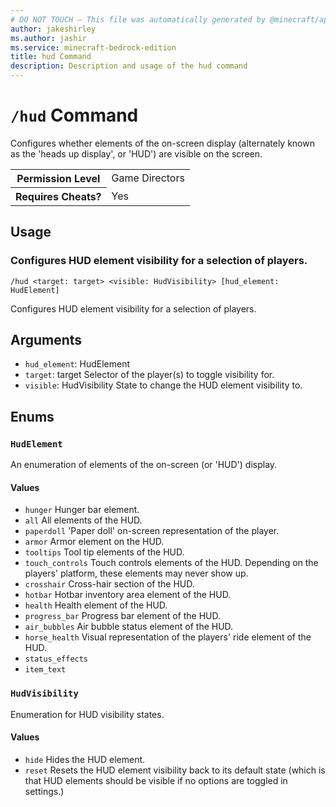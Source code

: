 ```yaml
---
# DO NOT TOUCH — This file was automatically generated by @minecraft/api-docs-generator, to report problems file an issue at https://github.com/Mojang/minecraft-scripting-libraries
author: jakeshirley
ms.author: jashir
ms.service: minecraft-bedrock-edition
title: hud Command
description: Description and usage of the hud command
---
```

# `/hud` Command
Configures whether elements of the on-screen display (alternately known as the 'heads up display', or 'HUD') are visible on the screen.

<table>
  <tr>
    <th>Permission Level</th>
    <td>Game Directors</td>
  </tr>
  <tr>
    <th>Requires Cheats?</th>
    <td>Yes</td>
  </tr>
</table>

## Usage
### Configures HUD element visibility for a selection of players.
`/hud <target: target> <visible: HudVisibility> [hud_element: HudElement]`

Configures HUD element visibility for a selection of players.

## Arguments
- `hud_element`: HudElement
- `target`: target
Selector of the player(s) to toggle visibility for.
- `visible`: HudVisibility
State to change the HUD element visibility to.

## Enums
### `HudElement`
An enumeration of elements of the on-screen (or 'HUD') display.

#### Values
- `hunger`
Hunger bar element.
- `all`
All elements of the HUD.
- `paperdoll`
'Paper doll' on-screen representation of the player.
- `armor`
Armor element on the HUD.
- `tooltips`
Tool tip elements of the HUD.
- `touch_controls`
Touch controls elements of the HUD. Depending on the players' platform, these elements may never show up.
- `crosshair`
Cross-hair section of the HUD.
- `hotbar`
Hotbar inventory area element of the HUD.
- `health`
Health element of the HUD.
- `progress_bar`
Progress bar element of the HUD.
- `air_bubbles`
Air bubble status element of the HUD.
- `horse_health`
Visual representation of the players' ride element of the HUD.
- `status_effects`
- `item_text`

### `HudVisibility`
Enumeration for HUD visibility states.

#### Values
- `hide`
Hides the HUD element.
- `reset`
Resets the HUD element visibility back to its default state (which is that HUD elements should be visible if no options are toggled in settings.)
